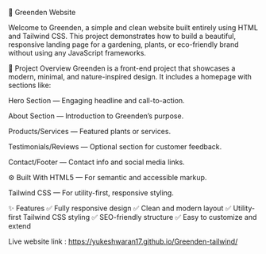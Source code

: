 🌿 Greenden Website

Welcome to Greenden, a simple and clean website built entirely using HTML and Tailwind CSS. This project demonstrates how to build a beautiful, responsive landing page for a gardening, plants, or eco-friendly brand without using any JavaScript frameworks.


📌 Project Overview
Greenden is a front-end project that showcases a modern, minimal, and nature-inspired design.
It includes a homepage with sections like:

Hero Section — Engaging headline and call-to-action.

About Section — Introduction to Greenden’s purpose.

Products/Services — Featured plants or services.

Testimonials/Reviews — Optional section for customer feedback.

Contact/Footer — Contact info and social media links.


⚙️ Built With
HTML5 — For semantic and accessible markup.

Tailwind CSS — For utility-first, responsive styling.

✨ Features
✅ Fully responsive design
✅ Clean and modern layout
✅ Utility-first Tailwind CSS styling
✅ SEO-friendly structure
✅ Easy to customize and extend

Live website link : https://yukeshwaran17.github.io/Greenden-tailwind/
